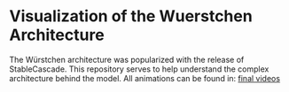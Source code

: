 # Visualization of the Wuerstchen Architecture
The Würstchen architecture was popularized with the release of StableCascade.
This repository serves to help understand the complex architecture behind the model.
All animations can be found in: [final videos](https://github.com/OlegTolochko/wuerstchen-visualized/tree/master/final%20videos)
